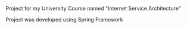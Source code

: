 Project for my University Course named "Internet Service Architecture"

Project was developed using Spring Framework
